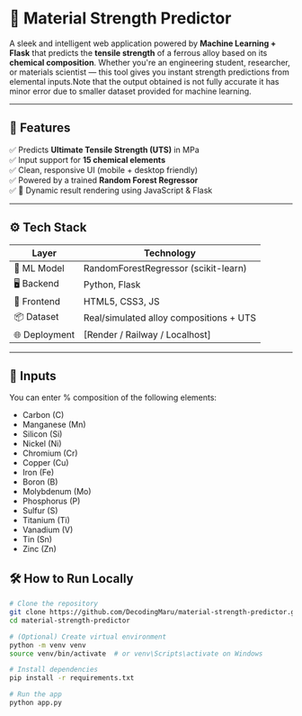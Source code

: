 # 🧪 Material Strength Predictor

A sleek and intelligent web application powered by **Machine Learning + Flask** that predicts the **tensile strength** of a ferrous alloy based on its **chemical composition**. Whether you're an engineering student, researcher, or materials scientist — this tool gives you instant strength predictions from elemental inputs.Note that the output obtained is not fully accurate it has minor error due to smaller dataset provided for machine learning.

---

## 🚀 Features

✅ Predicts **Ultimate Tensile Strength (UTS)** in MPa  
✅ Input support for **15 chemical elements**  
✅ Clean, responsive UI (mobile + desktop friendly)  
✅ Powered by a trained **Random Forest Regressor**  
✅ 🔁 Dynamic result rendering using JavaScript & Flask

---

## ⚙️ Tech Stack

| Layer         | Technology                              |
| ------------- | --------------------------------------- |
| 🧠 ML Model   | RandomForestRegressor (scikit-learn)    |
| 🖥 Backend     | Python, Flask                           |
| 💅 Frontend   | HTML5, CSS3, JS                         |
| 📦 Dataset    | Real/simulated alloy compositions + UTS |
| 🌐 Deployment | [Render / Railway / Localhost]          |

---

## 🔢 Inputs

You can enter % composition of the following elements:

- Carbon (C)
- Manganese (Mn)
- Silicon (Si)
- Nickel (Ni)
- Chromium (Cr)
- Copper (Cu)
- Iron (Fe)
- Boron (B)
- Molybdenum (Mo)
- Phosphorus (P)
- Sulfur (S)
- Titanium (Ti)
- Vanadium (V)
- Tin (Sn)
- Zinc (Zn)

## 🛠️ How to Run Locally

```bash
# Clone the repository
git clone https://github.com/DecodingMaru/material-strength-predictor.git
cd material-strength-predictor

# (Optional) Create virtual environment
python -m venv venv
source venv/bin/activate  # or venv\Scripts\activate on Windows

# Install dependencies
pip install -r requirements.txt

# Run the app
python app.py
```
